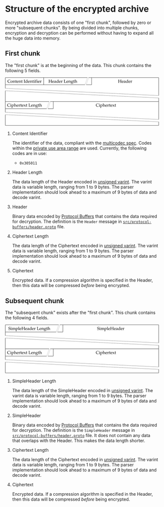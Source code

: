 # Structure of the encrypted archive

[unsigned varint]: https://github.com/multiformats/unsigned-varint
[multicodec spec]: https://github.com/multiformats/multicodec
[Protocol Buffers]: https://developers.google.com/protocol-buffers/
[`src/protocol-buffers/header.proto`]: ../src/protocol-buffers/header.proto

Encrypted archive data consists of one "first chunk", followed by zero or more "subsequent chunks".
By being divided into multiple chunks, encryption and decryption can be performed without having to expand all the huge data into memory.

## First chunk

The "first chunk" is at the beginning of the data. This chunk contains the following 5 fields.

![](./first-chunk.bytefield-svg.svg)

1. Content Identifier

    The identifier of the data, compliant with the [multicodec spec].
    Codes within the [private use area range](https://github.com/multiformats/multicodec#private-use-area) are used.
    Currently, the following codes are in use:

    * `0x305011`

2. Header Length

    The data length of the Header encoded in [unsigned varint].
    The varint data is variable length, ranging from 1 to 9 bytes.
    The parser implementation should look ahead to a maximum of 9 bytes of data and decode varint.

3. Header

    Binary data encoded by [Protocol Buffers] that contains the data required for decryption.
    The definition is the `Header` message in [`src/protocol-buffers/header.proto`] file.

4. Ciphertext Length

    The data length of the Ciphertext encoded in [unsigned varint].
    The varint data is variable length, ranging from 1 to 9 bytes.
    The parser implementation should look ahead to a maximum of 9 bytes of data and decode varint.

5. Ciphertext

    Encrypted data.
    If a compression algorithm is specified in the Header, then this data will be compressed *before* being encrypted.

## Subsequent chunk

The "subsequent chunk" exists after the "first chunk". This chunk contains the following 4 fields.

![](./subsequent-chunk.bytefield-svg.svg)

1. SimpleHeader Length

    The data length of the SimpleHeader encoded in [unsigned varint].
    The varint data is variable length, ranging from 1 to 9 bytes.
    The parser implementation should look ahead to a maximum of 9 bytes of data and decode varint.

2. SimpleHeader

    Binary data encoded by [Protocol Buffers] that contains the data required for decryption.
    The definition is the `SimpleHeader` message in [`src/protocol-buffers/header.proto`] file.
    It does not contain any data that overlaps with the Header. This makes the data length shorter.

3. Ciphertext Length

    The data length of the Ciphertext encoded in [unsigned varint].
    The varint data is variable length, ranging from 1 to 9 bytes.
    The parser implementation should look ahead to a maximum of 9 bytes of data and decode varint.

4. Ciphertext

    Encrypted data.
    If a compression algorithm is specified in the Header, then this data will be compressed *before* being encrypted.
